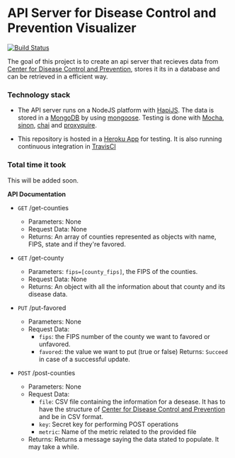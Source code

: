 # API Server for Disease Control and Prevention Visualizer

[![Build Status](https://travis-ci.org/ddpvisualizer/api_server.svg?branch=master)](https://travis-ci.org/ddpvisualizer/api_server)

The goal of this project is to create an api server that recieves data from [Center for Disease Control and Prevention](https://www.cdc.gov/diabetes/data/countydata/countydataindicators.html), stores it its in a database and can be retrieved in a efficient way.

### Technology stack
* The API server runs on a NodeJS platform with [HapiJS](https://hapijs.com/). The data is stored in a [MongoDB](https://www.mongodb.com/) by using [mongoose](http://mongoosejs.com/).
Testing is done with [Mocha](https://mochajs.org/), [sinon](http://sinonjs.org/), [chai](http://chaijs.com/) and [proxyquire](https://www.npmjs.com/package/proxyquire).

* This repository is hosted in a [Heroku App](https://ddpvisualizer-api.herokuapp.com/) for testing. It is also running continuous integration in [TravisCI](https://travis-ci.org/ddpvisualizer/api_server)

### Total time it took
This will be added soon.

**API Documentation**

* `GET` /get-counties
    - Parameters: None
    - Request Data: None
    - Returns: An array of counties represented as objects with name, FIPS, state and if they're favored.

* `GET` /get-county
    - Parameters: `fips=[county_fips]`, the FIPS of the counties.
    - Request Data: None
    - Returns: An object with all the information about that county and its disease data.

* `PUT` /put-favored
    - Parameters: None
    - Request Data:
        - `fips`: the FIPS number of the county we want to favored or unfavored.
        - `favored`: the value we want to put (true or false)
    Returns: `Succeed` in case of a successful update.
* `POST` /post-counties
    - Parameters: None
    - Request Data:
        - `file`: CSV file containing the information for a desease. It has to have the structure of [Center for Disease Control and Prevention](https://www.cdc.gov/diabetes/data/countydata/countydataindicators.html) and be in CSV format.
        - `key`: Secret key for performing POST operations
        - `metric`: Name of the metric related to the provided file
    - Returns: Returns a message saying the data stated to populate. It may take a while.
